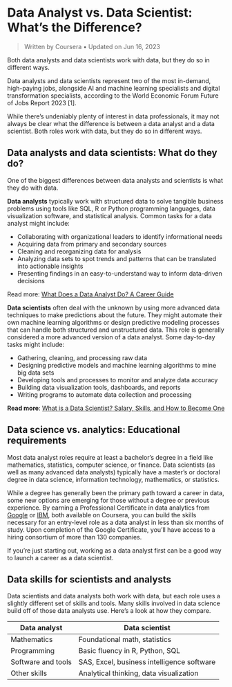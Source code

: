 # Data Analyst vs. Data Scientist: What’s the Difference?

> Written by Coursera • Updated on Jun 16, 2023

Both data analysts and data scientists work with data, but they do so in different ways.

Data analysts and data scientists represent two of the most in-demand, high-paying jobs, alongside AI and machine learning specialists and digital transformation specialists, according to the World Economic Forum Future of Jobs Report 2023 [1].

While there’s undeniably plenty of interest in data professionals, it may not always be clear what the difference is between a data analyst and a data scientist. Both roles work with data, but they do so in different ways.

## Data analysts and data scientists: What do they do?

One of the biggest differences between data analysts and scientists is what they do with data. 

**Data analysts** typically work with structured data to solve tangible business problems using tools like SQL, R or Python programming languages, data visualization software, and statistical analysis. Common tasks for a data analyst might include:

- Collaborating with organizational leaders to identify informational needs
- Acquiring data from primary and secondary sources
- Cleaning and reorganizing data for analysis
- Analyzing data sets to spot trends and patterns that can be translated into actionable insights
- Presenting findings in an easy-to-understand way to inform data-driven decisions

Read more: [What Does a Data Analyst Do? A Career Guide](./what-does-a-data-analyst-do-a-career-guide.md)

**Data scientists** often deal with the unknown by using more advanced data techniques to make predictions about the future. They might automate their own machine learning algorithms or design predictive modeling processes that can handle both structured and unstructured data. This role is generally considered a more advanced version of a data analyst. Some day-to-day tasks might include:

- Gathering, cleaning, and processing raw data
- Designing predictive models and machine learning algorithms to mine big data sets
- Developing tools and processes to monitor and analyze data accuracy
- Building data visualization tools, dashboards, and reports
- Writing programs to automate data collection and processing

**Read more**: [What is a Data Scientist? Salary, Skills, and How to Become One](https://www.coursera.org/articles/what-is-a-data-scientist)

## Data science vs. analytics: Educational requirements

Most data analyst roles require at least a bachelor’s degree in a field like mathematics, statistics, computer science, or finance. Data scientists (as well as many advanced data analysts) typically have a master’s or doctoral degree in data science, information technology, mathematics, or statistics.

While a degree has generally been the primary path toward a career in data, some new options are emerging for those without a degree or previous experience. By earning a Professional Certificate in data analytics from [Google](https://www.coursera.org/professional-certificates/google-data-analytics) or [IBM](https://www.coursera.org/professional-certificates/ibm-data-analyst), both available on Coursera, you can build the skills necessary for an entry-level role as a data analyst in less than six months of study. Upon completion of the Google Certificate, you’ll have access to a hiring consortium of more than 130 companies.

If you’re just starting out, working as a data analyst first can be a good way to launch a career as a data scientist.

## Data skills for scientists and analysts

Data scientists and data analysts both work with data, but each role uses a slightly different set of skills and tools. Many skills involved in data science build off of those data analysts use. Here’s a look at how they compare.

|Data analyst|Data scientist|
|-|-|
|Mathematics|	Foundational math, statistics	|Advanced statistics, predictive analytics|
|Programming|	Basic fluency in R, Python, SQL	|Advanced object-oriented programming|
|Software and tools|	SAS, Excel, business intelligence software	|Hadoop, MySQL, TensorFlow, Spark|
|Other skills|	Analytical thinking, data visualization	|Machine learning, data modeling|
